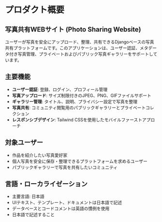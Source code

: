 # プロダクト概要

## 写真共有WEBサイト (Photo Sharing Website)

ユーザーが写真を安全にアップロード、整理、共有できるDjangoベースの写真共有プラットフォームです。このアプリケーションは、ユーザー認証、メタデータ付き写真管理、プライベートおよびパブリック写真ギャラリーをサポートしています。

## 主要機能

- **ユーザー認証**: 登録、ログイン、プロフィール管理
- **写真アップロード**: サイズ制限付きのJPEG、PNG、GIFファイルサポート
- **ギャラリー管理**: タイトル、説明、プライバシー設定で写真を整理
- **写真共有**: コミュニティ閲覧用のパブリックギャラリーとプライベートコレクション
- **レスポンシブデザイン**: Tailwind CSSを使用したモバイルファーストアプローチ

## 対象ユーザー

- 作品を紹介したい写真愛好家
- 個人写真を安全に保存・整理できるプラットフォームを求めるユーザー
- パブリックギャラリーで写真を共有したいコミュニティ

## 言語・ローカライゼーション

- 主要言語: 日本語
- UIテキスト、テンプレート、ドキュメントは日本語で記述
- データベースとコードコメントは英語の慣例を使用
- 日本語で記述すること